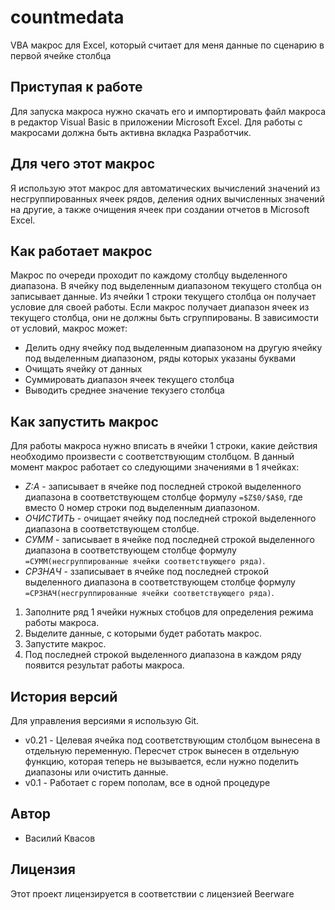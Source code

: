 # countmedata
VBA макрос для Excel, который считает для меня данные по сценарию в первой ячейке столбца

## Приступая к работе
Для запуска макроса нужно скачать его и импортировать файл макроса в редактор Visual Basic в приложении Microsoft Excel. Для работы с макросами должна быть активна вкладка Разработчик.

## Для чего этот макрос
Я использую этот макрос для автоматических вычислений значений из несгруппированных ячеек рядов, деления одних вычисленных значений на другие, а также очищения ячеек при создании отчетов в Microsoft Excel.

## Как работает макрос
Макрос по очереди проходит по каждому столбцу выделенного диапазона. В ячейку под выделенным диапазоном текущего столбца он записывает данные. Из ячейки 1 строки текущего столбца он получает условие для своей работы. Если макрос получает диапазон ячеек из текущего столбца, они не должны быть сгруппированы. В зависимости от условий, макрос может:
+ Делить одну ячейку под выделенным диапазоном на другую ячейку под выделенным диапазоном, ряды которых указаны буквами
+ Очищать ячейку от данных
+ Суммировать диапазон ячеек текущего столбца
+ Выводить среднее значение текузего столбца

## Как запустить макрос
Для работы макроса нужно вписать в ячейки 1 строки, какие действия необходимо произвести с соответствующим столбцом. В данный момент макрос работает со следующими значениями в 1 ячейках:
+ *Z:A* - записывает в ячейке под последней строкой выделенного диапазона в соответствующем столбце формулу `=$Z$0/$A$0`, где вместо 0 номер строки под выделенным диапазоном.
+ *ОЧИСТИТЬ* - очищает ячейку под последней строкой выделенного диапазона в соответствующем столбце.
+ *СУММ* - записывает в ячейке под последней строкой выделенного диапазона в соответствующем столбце формулу `=СУММ(несгруппированные ячейки соответствующего ряда)`.
+ *СРЗНАЧ* - ззаписывает в ячейке под последней строкой выделенного диапазона в соответствующем столбце формулу `=СРЗНАЧ(несгруппированные ячейки соответствующего ряда)`.

1. Заполните ряд 1 ячейки нужных стобцов для определения режима работы макроса.
2. Выделите данные, с которыми будет работать макрос.
3. Запустите макрос.
4. Под последней строкой выделенного диапазона в каждом ряду появится результат работы макроса.

## История версий
Для управления версиями я использую Git.
+ v0.21 - Целевая ячейка под соответствующим столбцом вынесена в отдельную переменную. Пересчет строк вынесен в отдельную функцию, которая теперь не вызывается, если нужно поделить диапазоны или очистить данные.
+ v0.1 - Работает с горем пополам, все в одной процедуре

## Автор
+ Василий Квасов

## Лицензия
Этот проект лицензируется в соответствии с лицензией Beerware
